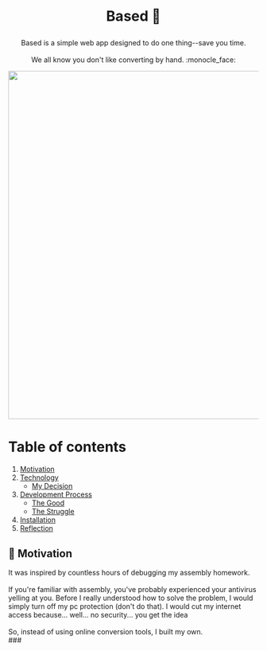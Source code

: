 
# <p align="center">Based  :raised_hands:		</p>

<p align="center">Based is a simple web app designed to do one thing--save you time.<br><br>
We all know you don't like converting by hand. :monocle_face:	

<p align="center">
  <img src="https://user-images.githubusercontent.com/88360543/204641794-7d7f242a-0ade-48da-9615-e09c1e259ad2.png" width="700"/>
  </p>
<!-- ![readme-img](https://user-images.githubusercontent.com/88360543/204641794-7d7f242a-0ade-48da-9615-e09c1e259ad2.png) -->

# Table of contents 
1. [Motivation](#motiv)
2. [Technology](#tech)
    - [My Decision](#tech-dec)
4. [Development Process](#dev)
    - [The Good](#good")
    - [The Struggle](#struggle)
6. [Installation](#install)
7. [Reflection](#reflect)

<a name="motiv"></a>
## :pushpin:	 Motivation
It was inspired by countless hours of debugging my assembly homework.<br><br>
If you're familiar with assembly, you've probably experienced your antivirus yelling at you. Before I really understood how to solve the problem, I would simply turn off my pc protection (don't do that). I would cut my internet access because... well... no security... you get the idea<br><br>
So, instead of using online conversion tools, I built my own.<br>
<a name="tech"></a>
###<a name="tech-dec"></a>
<a name="dev"></a>
